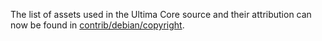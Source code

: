 The list of assets used in the Ultima Core source and their attribution can now be found in [contrib/debian/copyright](../contrib/debian/copyright).
